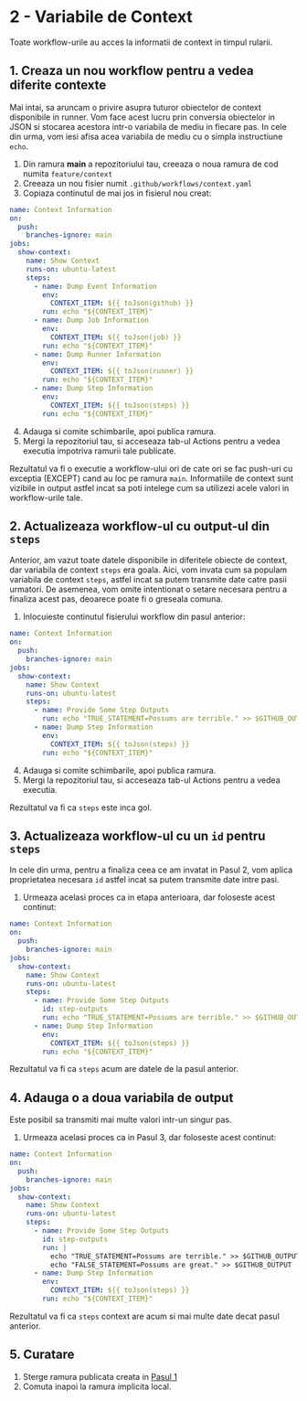 # 2 - Variabile de Context
Toate workflow-urile au acces la informatii de context in timpul rularii.

## 1. Creaza un nou workflow pentru a vedea diferite contexte

Mai intai, sa aruncam o privire asupra tuturor obiectelor de context disponibile in runner. Vom face acest lucru prin conversia obiectelor in JSON si stocarea acestora intr-o variabila de mediu in fiecare pas. In cele din urma, vom iesi afisa acea variabila de mediu cu o simpla instructiune `echo`.

1. Din ramura **main** a repozitoriului tau, creeaza o noua ramura de cod numita `feature/context`
2. Creeaza un nou fisier numit `.github/workflows/context.yaml`
3. Copiaza continutul de mai jos in fisierul nou creat:

```yaml
name: Context Information
on:
  push:
    branches-ignore: main
jobs:
  show-context:
    name: Show Context
    runs-on: ubuntu-latest
    steps:
      - name: Dump Event Information
        env:
          CONTEXT_ITEM: ${{ toJson(github) }}
        run: echo "${CONTEXT_ITEM}"
      - name: Dump Job Information
        env:
          CONTEXT_ITEM: ${{ toJson(job) }}
        run: echo "${CONTEXT_ITEM}"
      - name: Dump Runner Information
        env:
          CONTEXT_ITEM: ${{ toJson(runner) }}
        run: echo "${CONTEXT_ITEM}"
      - name: Dump Step Information
        env:
          CONTEXT_ITEM: ${{ toJson(steps) }}
        run: echo "${CONTEXT_ITEM}"
```
4. Adauga si comite schimbarile, apoi publica ramura.
5. Mergi la repozitoriul tau, si acceseaza tab-ul Actions pentru a vedea executia impotriva ramurii tale publicate.

Rezultatul va fi o executie a workflow-ului ori de cate ori se fac push-uri cu exceptia (EXCEPT) cand au loc pe ramura `main`. Informatiile de context sunt vizibile in output astfel incat sa poti intelege cum sa utilizezi acele valori in workflow-urile tale.

## 2. Actualizeaza workflow-ul cu output-ul din `steps`

Anterior, am vazut toate datele disponibile in diferitele obiecte de context, dar variabila de context `steps` era goala. Aici, vom invata cum sa populam variabila de context `steps`, astfel incat sa putem transmite date catre pasii urmatori. De asemenea, vom omite intentionat o setare necesara pentru a finaliza acest pas, deoarece poate fi o greseala comuna.

1. Inlocuieste continutul fisierului workflow din pasul anterior:

```yaml
name: Context Information
on:
  push:
    branches-ignore: main
jobs:
  show-context:
    name: Show Context
    runs-on: ubuntu-latest
    steps:
      - name: Provide Some Step Outputs
        run: echo "TRUE_STATEMENT=Possums are terrible." >> $GITHUB_OUTPUT
      - name: Dump Step Information
        env:
          CONTEXT_ITEM: ${{ toJson(steps) }}
        run: echo "${CONTEXT_ITEM}"
```
4. Adauga si comite schimbarile, apoi publica ramura.
5. Mergi la repozitoriul tau, si acceseaza tab-ul Actions pentru a vedea executia.

Rezultatul va fi ca `steps` este inca gol.

## 3. Actualizeaza workflow-ul cu un `id` pentru `steps`
In cele din urma, pentru a finaliza ceea ce am invatat in Pasul 2, vom aplica proprietatea necesara `id` astfel incat sa putem transmite date intre pasi.

1. Urmeaza acelasi proces ca in etapa anterioara, dar foloseste acest continut:

```yaml
name: Context Information
on:
  push:
    branches-ignore: main
jobs:
  show-context:
    name: Show Context
    runs-on: ubuntu-latest
    steps:
      - name: Provide Some Step Outputs
        id: step-outputs
        run: echo "TRUE_STATEMENT=Possums are terrible." >> $GITHUB_OUTPUT
      - name: Dump Step Information
        env:
          CONTEXT_ITEM: ${{ toJson(steps) }}
        run: echo "${CONTEXT_ITEM}"
```

Rezultatul va fi ca `steps` acum are datele de la pasul anterior.

## 4. Adauga o a doua variabila de output
Este posibil sa transmiti mai multe valori intr-un singur pas.

1. Urmeaza acelasi proces ca in Pasul 3, dar foloseste acest continut:

```yaml
name: Context Information
on:
  push:
    branches-ignore: main
jobs:
  show-context:
    name: Show Context
    runs-on: ubuntu-latest
    steps:
      - name: Provide Some Step Outputs
        id: step-outputs
        run: |
          echo "TRUE_STATEMENT=Possums are terrible." >> $GITHUB_OUTPUT
          echo "FALSE_STATEMENT=Possums are great." >> $GITHUB_OUTPUT
      - name: Dump Step Information
        env:
          CONTEXT_ITEM: ${{ toJson(steps) }}
        run: echo "${CONTEXT_ITEM}"
```

Rezultatul va fi ca `steps` context are acum si mai multe date decat pasul anterior.

## 5. Curatare

1. Sterge ramura publicata creata in [Pasul 1](#pasul-1-create-a-new-workflow-to-see-different-contexts)
2. Comuta inapoi la ramura implicita local.
